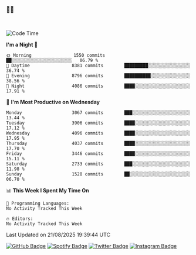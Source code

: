 ### 🤙🍺

<!-- <a href="https://github-readme-stats.vercel.app/api?username=hzak2xx&count_private=true&show_icons=true&theme=dracula">
  <img align="center" src="https://github-readme-stats.vercel.app/api?username=hzak2xx&count_private=true&show_icons=true&theme=dracula" />
</a>
</br> -->
</br>

<!--START_SECTION:waka-->
![Code Time](http://img.shields.io/badge/Code%20Time-4%2C209%20hrs%2040%20mins-blue)

**I'm a Night 🦉** 

```text
🌞 Morning                1550 commits        ██░░░░░░░░░░░░░░░░░░░░░░░   06.79 % 
🌆 Daytime                8381 commits        █████████░░░░░░░░░░░░░░░░   36.74 % 
🌃 Evening                8796 commits        ██████████░░░░░░░░░░░░░░░   38.56 % 
🌙 Night                  4086 commits        ████░░░░░░░░░░░░░░░░░░░░░   17.91 % 
```
📅 **I'm Most Productive on Wednesday** 

```text
Monday                   3067 commits        ███░░░░░░░░░░░░░░░░░░░░░░   13.44 % 
Tuesday                  3906 commits        ████░░░░░░░░░░░░░░░░░░░░░   17.12 % 
Wednesday                4096 commits        ████░░░░░░░░░░░░░░░░░░░░░   17.95 % 
Thursday                 4037 commits        ████░░░░░░░░░░░░░░░░░░░░░   17.70 % 
Friday                   3446 commits        ████░░░░░░░░░░░░░░░░░░░░░   15.11 % 
Saturday                 2733 commits        ███░░░░░░░░░░░░░░░░░░░░░░   11.98 % 
Sunday                   1528 commits        ██░░░░░░░░░░░░░░░░░░░░░░░   06.70 % 
```


📊 **This Week I Spent My Time On** 

```text
💬 Programming Languages: 
No Activity Tracked This Week

🔥 Editors: 
No Activity Tracked This Week
```


 Last Updated on 21/08/2025 19:39:44 UTC
<!--END_SECTION:waka-->

[![GitHub Badge](https://img.shields.io/badge/GitHub-100000?style=for-the-badge&logo=github&logoColor=white)](https://github.com/hzak2xx)
[![Spotify Badge](https://img.shields.io/badge/Spotify-1ED760?&style=for-the-badge&logo=spotify&logoColor=white)](https://open.spotify.com/user/uf90s6sbbh75a1mt44clkhkvf)
[![Twitter Badge](https://img.shields.io/badge/Twitter-1DA1F2?style=for-the-badge&logo=twitter&logoColor=white)](https://twitter.com/hzak2xx)
[![Instagram Badge](https://img.shields.io/badge/Instagram-E4405F?style=for-the-badge&logo=instagram&logoColor=white)](https://www.instagram.com/hzak2xx/)

